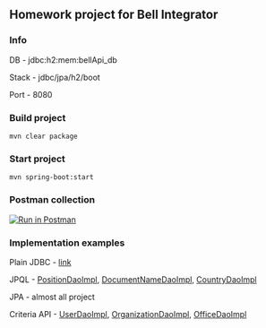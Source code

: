 ## Homework project for Bell Integrator
### Info

DB    - jdbc:h2:mem:bellApi_db

Stack - jdbc/jpa/h2/boot

Port  - 8080


### Build project
```
mvn clear package
```

### Start project
```
mvn spring-boot:start
```

### Postman collection

[![Run in Postman](https://s3.amazonaws.com/postman-static/run-button.png)](https://app.getpostman.com/run-collection/50578736980cebc07900)

### Implementation examples

Plain JDBC - [link](https://github.com/Someone2804/BellApi/blob/main/src/main/java/com/bell/BellApi/dao/impl/UserDaoImpl.java#L73)

JPQL - [PositionDaoImpl](https://github.com/Someone2804/BellApi/blob/main/src/main/java/com/bell/BellApi/dao/impl/PositionDaoImpl.java#L30), [DocumentNameDaoImpl](https://github.com/Someone2804/BellApi/blob/main/src/main/java/com/bell/BellApi/dao/impl/DocumentNameDaoImpl.java), [CountryDaoImpl](https://github.com/Someone2804/BellApi/blob/main/src/main/java/com/bell/BellApi/dao/impl/CountryDaoImpl.java)

JPA - almost all project

Criteria API - [UserDaoImpl](https://github.com/Someone2804/BellApi/blob/b7311b3932e0c9cb27afb63b32dce8b062945c68/src/main/java/com/bell/BellApi/dao/impl/UserDaoImpl.java#L138), [OrganizationDaoImpl](https://github.com/Someone2804/BellApi/blob/b7311b3932e0c9cb27afb63b32dce8b062945c68/src/main/java/com/bell/BellApi/dao/impl/OrganizationDaoImpl.java#L82), [OfficeDaoImpl](https://github.com/Someone2804/BellApi/blob/b7311b3932e0c9cb27afb63b32dce8b062945c68/src/main/java/com/bell/BellApi/dao/impl/OfficeDaoImpl.java#L93)

